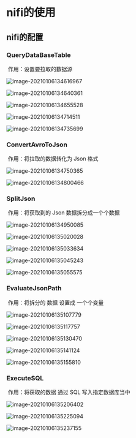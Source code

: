 # nifi的使用

##                                              nifi的配置

### QueryDataBaseTable

​	作用：设置要拉取的数据源

![image-20210106134616967](nifi.assets/image-20210106134616967.png)

![image-20210106134640361](nifi.assets/image-20210106134640361.png)

![image-20210106134655528](nifi.assets/image-20210106134655528.png)

![image-20210106134714511](nifi.assets/image-20210106134714511.png)

![image-20210106134735699](nifi.assets/image-20210106134735699.png)

### ConvertAvroToJson

​	作用：将拉取的数据转化为 Json 格式

![image-20210106134750365](nifi.assets/image-20210106134750365.png)

![image-20210106134800466](nifi.assets/image-20210106134800466.png)



### SplitJson

​	作用：将获取到的 Json 数据拆分成一个个数据

![image-20210106134950085](nifi.assets/image-20210106134950085.png)

![image-20210106135020028](nifi.assets/image-20210106135020028.png)

![image-20210106135033634](nifi.assets/image-20210106135033634.png)

![image-20210106135045243](nifi.assets/image-20210106135045243.png)

![image-20210106135055575](nifi.assets/image-20210106135055575.png)

### EvaluateJsonPath

​	作用：将拆分的 数据 设置成 一个个变量

![image-20210106135107779](nifi.assets/image-20210106135107779.png)

![image-20210106135117757](nifi.assets/image-20210106135117757.png)

![image-20210106135130470](nifi.assets/image-20210106135130470.png)

![image-20210106135141124](nifi.assets/image-20210106135141124.png)

![image-20210106135155810](nifi.assets/image-20210106135155810.png)

### ExecuteSQL

​	作用：将获取的数据 通过 SQL 写入指定数据库当中

![image-20210106135206402](nifi.assets/image-20210106135206402.png)

![image-20210106135225094](nifi.assets/image-20210106135225094.png)

![image-20210106135237155](nifi.assets/image-20210106135237155.png)